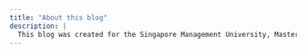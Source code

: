 ```yaml
---
title: "About this blog"
description: |
  This blog was created for the Singapore Management University, Masters of IT in Business, ISSS608: Visual Analytics module in AY2020/21 Term 3.
---
```



```{.r .distill-force-highlighting-css}
```
